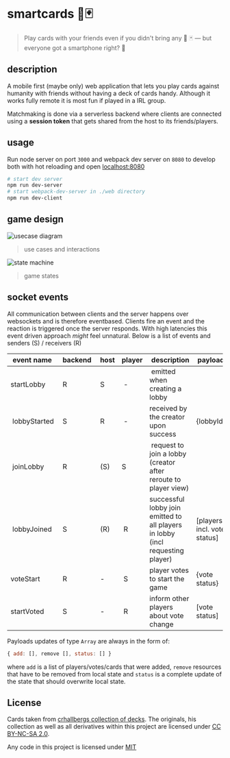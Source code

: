 # smartcards 📱🃏

> Play cards with your friends even if you didn't bring any 🚫 🃏 —  but everyone got a smartphone right? 📱

## description

A mobile first (maybe only) web application that lets you play cards against humanity with friends without having a deck of cards handy.
Although it works fully remote it is most fun if played in a IRL group.

Matchmaking is done via a serverless backend where clients are connected using a **session token** that gets shared from the host to its friends/players.

## usage

Run node server on port `3000` and webpack dev server on `8080` to develop both with hot reloading and open [localhost:8080](http://localhost:8080)

```sh
# start dev server 
npm run dev-server
# start webpack-dev-server in ./web directory
npm run dev-client
```

## game design

![usecase diagram](http://www.plantuml.com/plantuml/proxy?cache=no&src=https://raw.github.com/anoff/smartcards/master/assets/usecase.iuml)

> use cases and interactions

![state machine](http://www.plantuml.com/plantuml/proxy?cache=no&src=https://raw.github.com/anoff/smartcards/master/assets/state.iuml)

> game states

## socket events

All communication between clients and the server happens over websockets and is therefore eventbased. Clients fire an event and the reaction is triggered once the server responds. With high latencies this event driven approach _might_ feel unnatural.
Below is a list of events and senders (S) / receivers (R)

| event name | backend | host | player | description | payload |
|------------|---------|------|--------|-------------|---------|
| startLobby | R       | S    | -      | emitted when creating a lobby | |
| lobbyStarted | S | R | - | received by the creator upon success | {lobbyId} |
| joinLobby | R | (S) | S | request to join a lobby (creator after reroute to player view) | |
| lobbyJoined | S | (R) | R | successful lobby join emitted to all players in lobby (incl requesting player) | [players incl. vote status] |
| voteStart | R | - | S | player votes to start the game | {vote status} |
| startVoted | S | - | R | inform other players about vote change | [vote status] |

Payloads updates of type `Array` are always in the form of:

```javascript
{ add: [], remove [], status: [] }
```

where `add` is a list of players/votes/cards that were added, `remove` resources that have to be removed from local state and `status` is a complete update of the state that should overwrite local state.

## License

Cards taken from [crhallbergs collection of decks](https://github.com/crhallberg/json-against-humanity). The originals, his collection as well as all derivatives within this project are licensed under [CC BY-NC-SA 2.0](https://creativecommons.org/licenses/by-nc-sa/2.0/).

Any code in this project is licensed under [MIT](https://opensource.org/licenses/MIT)
